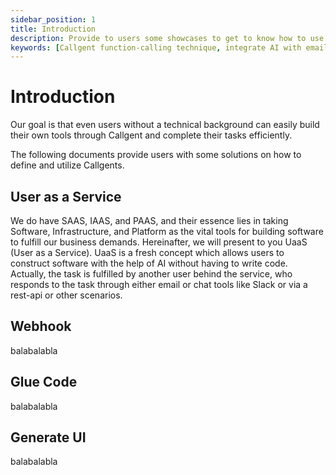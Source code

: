 ```yaml
---
sidebar_position: 1
title: Introduction
description: Provide to users some showcases to get to know how to use callgent.
keywords: [Callgent function-calling technique, integrate AI with email and Slack, Callgent vs Zapier functionality,  Callgent for no-code automation, progressive function calling in AI, Callgent API integration examples, Callgent user-system orchestration, copilot, code generator, v0.dev, SWE-bench, iPaaS]
---
```


# Introduction
Our goal is that even users without a technical background can easily build their own tools through Callgent and complete their tasks efficiently.

The following documents provide users with some solutions on how to define and utilize Callgents.

## User as a Service
We do have SAAS, IAAS, and PAAS, and their essence lies in taking Software, Infrastructure, and Platform as the vital tools for building software to fulfill our business demands. Hereinafter, we will present to you UaaS (User as a Service). UaaS is a fresh concept which allows users to construct software with the help of AI without having to write code. Actually, the task is fulfilled by another user behind the service, who responds to the task through either email or chat tools like Slack or via a rest-api or other scenarios.

## Webhook
balabalabla

## Glue Code
balabalabla

## Generate UI
balabalabla
